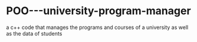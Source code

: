 # POO---university-program-manager
a c++ code that manages the programs and courses of a university as well as the data of students
